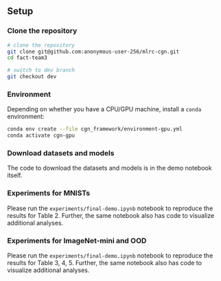 ## Setup

### Clone the repository

```sh
# clone the repository
git clone git@github.com:anonymous-user-256/mlrc-cgn.git
cd fact-team3

# switch to dev branch
git checkout dev
```

### Environment

Depending on whether you have a CPU/GPU machine, install a `conda` environment:
```bash
conda env create --file cgn_framework/environment-gpu.yml 
conda activate cgn-gpu
```

### Download datasets and models

The code to download the datasets and models is in the demo notebook itself.
<!-- 
### Download datasets

The ImageNet-mini dataset needs to be downloaded from Kaggle. Please export your Kaggle credentials using the following command. The key is the Kaggle API key and can be found in your account settings.
```sh
export KAGGLE_USERNAME=<your_username>
export KAGGLE_KEY=<your_key>
```

Or alternatively, you can download your API key `kaggle.json` file and put it here `~/.kaggle/kaggle.json`.

Use the following command to download all required datasets:

```bash
python setup/download_datasets.py
```
This should download datasets for both `mnists` and `imagenet` tasks.

For MNISTs, the folder structure is as follows:
```sh
mnists/data
├── colored_mnist
└── textures
    ├── background
    └── object

4 directories
```

For ImageNet, the folder structure is as follows:
```sh
imagenet/data
├── cue_conflict
├── in-a
├── in-mini
├── in-sketch
├── in-stylized
└── in9

6 directories
```

### Download model weights

Run the following command to download the model weights:

```bash
python setup/download_weights.py
```

This will download the weights for all tasks.

```bash
imagenet/weights/
├── biggan256.pth
├── cgn.pth
├── u2net.pth
└── resnet50_from_scratch_model_best.pth.tar

4 files
``` -->

### Experiments for MNISTs

Please run the `experiments/final-demo.ipynb` notebook to reproduce the results for Table 2.
Further, the same notebook also has code to visualize additional analyses.

### Experiments for ImageNet-mini and OOD

Please run the `experiments/final-demo.ipynb` notebook to reproduce the results for Table 3, 4, 5.
Further, the same notebook also has code to visualize additional analyses.

